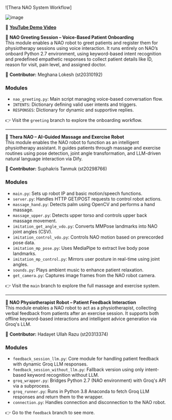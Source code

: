 ![Thera NAO System Workflow]

![image](https://github.com/user-attachments/assets/2a93a39d-eef4-4b8a-b324-d53a45dffc40)

🎥 **[YouTube Demo Video](https://youtube.com/your_demo_link_here)**

🤖 **NAO Greeting Session – Voice-Based Patient Onboarding**  
This module enables a NAO robot to greet patients and register them for physiotherapy sessions using voice interaction. It runs entirely on NAO’s onboard Python 2.7 environment, using keyword-based intent recognition and predefined empathetic responses to collect patient details like ID, reason for visit, pain level, and assigned doctor.

🧩 **Contributor:** Meghana Lokesh (st20310192)

### Modules  
- `nao_greeting.py`: Main script managing voice-based conversation flow.  
- `INTENTS`: Dictionary defining valid user intents and triggers.  
- `RESPONSES`: Dictionary for dynamic and supportive replies.

👉 Visit the `greeting` branch to explore the onboarding workflow.

---

🤖 **Thera NAO – AI-Guided Massage and Exercise Robot**  
This module enables the NAO robot to function as an intelligent physiotherapy assistant. It guides patients through massage and exercise routines using pose detection, joint angle transformation, and LLM-driven natural language interaction via Dify.

🧩 **Contributor:** Suphakris Tanmuk (st20298766)

### Modules  
- `main.py`: Sets up robot IP and basic motion/speech functions.  
- `server.py`: Handles HTTP GET/POST requests to control robot actions.  
- `massage_hand.py`: Detects palm using OpenCV and performs a hand massage.  
- `massage_upper.py`: Detects upper torso and controls upper back massage movement.  
- `imitation_get_angle_vdo.py`: Converts MMPose landmarks into NAO joint angles (CSV).  
- `imitation_control_vdo.py`: Controls NAO motion based on prerecorded pose data.  
- `imitation_mp_pose.py`: Uses MediaPipe to extract live body pose landmarks.  
- `imitation_mp_control.py`: Mirrors user posture in real-time using joint angles.  
- `sounds.py`: Plays ambient music to enhance patient relaxation.  
- `get_camera.py`: Captures image frames from the NAO robot camera.

👉 Visit the `main` branch to explore the full massage and exercise system.

---

🤖 **NAO Physiotherapist Robot – Patient Feedback Interaction**  
This module enables a NAO robot to act as a physiotherapist, collecting verbal feedback from patients after an exercise session. It supports both offline keyword-based interactions and intelligent advice generation via Groq's LLM.

🧩 **Contributor:** Hadayet Ullah Razu (st20313374)

### Modules  
- `feedback_session_llm.py`: Core module for handling patient feedback with dynamic Groq LLM responses.  
- `feedback_session_without_llm.py`: Fallback version using only intent-based keyword recognition without LLM.  
- `groq_wrapper.py`: Bridges Python 2.7 (NAO environment) with Groq's API via a subprocess.  
- `groq_runner.py`: Runs in Python 3.8 Anaconda to fetch Groq LLM responses and return them to the wrapper.  
- `connection.py`: Handles connection and disconnection to the NAO robot.

👉 Go to the `feedback` branch to see more.
